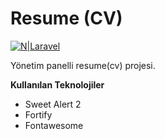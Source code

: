 # Resume (CV)

[![N|Laravel](https://logos-download.com/wp-content/uploads/2016/09/Laravel_logo_wordmark_logotype.png)](https://laravel.com/)

Yönetim panelli resume(cv) projesi.

**Kullanılan Teknolojiler**

  - Sweet Alert 2
  - Fortify
  - Fontawesome

